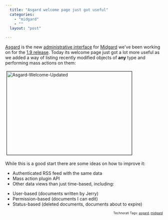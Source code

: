 ```yaml
---
  title: "Asgard welcome page just got useful"
  categories: 
    - "midgard"
    - ""
  layout: "post"

---
```

<a href="http://bergie.iki.fi/blog/building_a_new_admin_interface_for_midgard.html">Asgard</a> is the new <a href="http://www.midgard-project.org/documentation/midgard-administration-interfaces/">administrative interface</a> for <a href="http://www.midgard-project.org/">Midgard</a> we've been working on for the <a href="http://trac.midgard-project.org/milestone/Midgard%201.9">1.9 release</a>. Today its welcome page just got a lot more useful as we added a way of listing recently modified objects of <strong>any</strong> type and performing mass actions on them:

<a href="/files/asgard-welcome-updated.jpg"><img src="http://bergie.iki.fi/midcom-serveattachmentguid-b440feac87f411dcbb8373d5900387578757/asgard-welcome-updated-tm.jpg" height="267" width="400" border="1" hspace="4" vspace="4" alt="Asgard-Welcome-Updated" /></a>

While this is a good start there are some ideas on how to improve it:
<ul><li>Authenticated RSS feed with the same data</li><li>Mass action plugin API</li><li>Other data views than just time-based, including:</li></ul><ul><li>User-based (documents written by Jerry)</li><li>Permission-based (documents I can edit)</li><li>Status-based (deleted documents, documents about to expire)</li></ul>
<!-- technorati tags start --><p style="text-align:right;font-size:10px;">Technorati Tags: <a href="http://www.technorati.com/tag/asgard" rel="tag">asgard</a>, <a href="http://www.technorati.com/tag/midgard" rel="tag">midgard</a></p><!-- technorati tags end -->